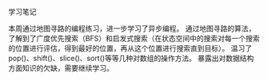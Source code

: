 学习笔记

本周通过地图寻路的编程练习，进一步学习了异步编程。
通过地图寻路的算法，了解到了广度优先搜索（BFS）和启发式搜索（在状态空间中的搜索对每一个搜索的位置进行评估，得到最好的位置，再从这个位置进行搜索直到目标）。
温习了pop()、shift()、slice()、sort()等等几种对数组的操作方法。
暴露出对数据结构方面知识的欠缺，需要继续学习。